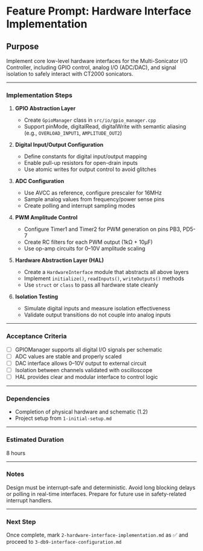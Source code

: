 # Feature Prompt: Hardware Interface Implementation

## Purpose

Implement core low-level hardware interfaces for the Multi-Sonicator I/O Controller, including GPIO control, analog I/O (ADC/DAC), and signal isolation to safely interact with CT2000 sonicators.

---

### Implementation Steps

1. **GPIO Abstraction Layer**
   - Create `GpioManager` class in `src/io/gpio_manager.cpp`
   - Support pinMode, digitalRead, digitalWrite with semantic aliasing (e.g., `OVERLOAD_INPUT1`, `AMPLITUDE_OUT2`)

2. **Digital Input/Output Configuration**
   - Define constants for digital input/output mapping
   - Enable pull-up resistors for open-drain inputs
   - Use atomic writes for output control to avoid glitches

3. **ADC Configuration**
   - Use AVCC as reference, configure prescaler for 16MHz
   - Sample analog values from frequency/power sense pins
   - Create polling and interrupt sampling modes

4. **PWM Amplitude Control**
   - Configure Timer1 and Timer2 for PWM generation on pins PB3, PD5-7
   - Create RC filters for each PWM output (1kΩ + 10µF)
   - Use op-amp circuits for 0–10V amplitude scaling

5. **Hardware Abstraction Layer (HAL)**
   - Create a `HardwareInterface` module that abstracts all above layers
   - Implement `initialize()`, `readInputs()`, `writeOutputs()` methods
   - Use `struct` or `class` to pass all hardware state cleanly

6. **Isolation Testing**
   - Simulate digital inputs and measure isolation effectiveness
   - Validate output transitions do not couple into analog inputs

---

### Acceptance Criteria

- [ ] GPIOManager supports all digital I/O signals per schematic
- [ ] ADC values are stable and properly scaled
- [ ] DAC interface allows 0–10V output to external circuit
- [ ] Isolation between channels validated with oscilloscope
- [ ] HAL provides clear and modular interface to control logic

---

### Dependencies

- Completion of physical hardware and schematic (1.2)
- Project setup from `1-initial-setup.md`

---

### Estimated Duration

8 hours

---

### Notes

Design must be interrupt-safe and deterministic. Avoid long blocking delays or polling in real-time interfaces. Prepare for future use in safety-related interrupt handlers.

---

### Next Step

Once complete, mark `2-hardware-interface-implementation.md` as ✅ and proceed to `3-db9-interface-configuration.md`
